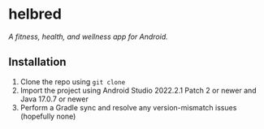 # helbred
*A fitness, health, and wellness app for Android.*

## Installation
1. Clone the repo using `git clone`
2. Import the project using Android Studio 2022.2.1 Patch 2 or newer and Java 17.0.7 or newer
3. Perform a Gradle sync and resolve any version-mismatch issues (hopefully none)
